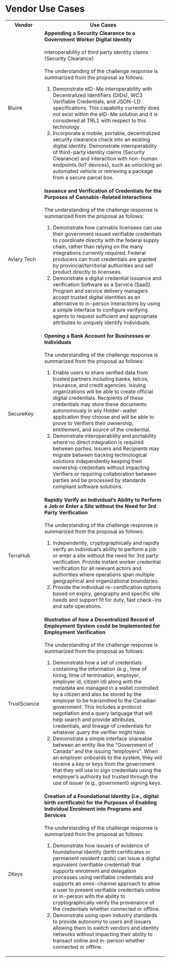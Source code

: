 # Vendor Use Cases

<table>
  <tr>
    <th>Vendor</th>
    <th>Use Cases</th>
  </tr>
  <tr>
    <td>
      Bluink
    </td>
    <td>
      <b>Appending a Security Clearance to a Government Worker Digital Identity</b>
      <br>
      <br>
      interoperability of third party identity claims (Security Clearance)
      <br>
      <br>
      The understanding of the challenge response is summarized from the proposal as follows:
      <ol>
        <li>Demonstrate eID-Me interoperability with Decentralized Identifiers (DIDs), WC3 Verifiable Credentials, and JSON-LD specifications. This capability currently does not exist within the eID-Me solution and it is considered at TRL1 with respect to this technology. </li>
        <li>Incorporate a mobile, portable, decentralized security clearance check into an existing digital identity. Demonstrate interoperability of third-party identity claims (Security Clearance) and interaction with non-human endpoints (IoT devices), such as unlocking an automated vehicle or retrieving a package from a secure parcel box. </li>
      </ol>
    </td>
  </tr>
  <tr>
    <td>
      Aviary Tech
    </td>
    <td>
      <b>Issuance and Verification of Credentials for the Purposes of Cannabis-Related Interactions</b>
      <br>
      <br>
      The understanding of the challenge response is summarized from the proposal as follows:
      <ol>
        <li>Demonstrate how cannabis licensees can use their government issued verifiable credentials to coordinate directly with the federal supply chain, rather than relying on the many integrations currently required. Federal producers can trust credentials are granted by provincial/territorial authorities and sell product directly to licensees.</li>
        <li>Demonstrate a digital credential issuance and verification Software as a Service (SaaS). Program and service delivery managers accept trusted digital identities as an alternative to in-person interactions by using a simple interface to configure verifying agents to request sufficient and appropriate attributes to uniquely identify individuals.</li>
      </ol>
    </td>
  </tr>
  <tr>
    <td>
      SecureKey
    </td>
    <td>
      <b>Opening a Bank Account for Businesses or Individuals</b>
      <br>
      <br>
      The understanding of the challenge response is summarized from the proposal as follows:
      <ol>
        <li>Enable users to share verified data from trusted partners including banks, telcos, insurance, and credit agencies. Issuing organizations will be able to create official digital credentials. Recipients of these credentials may store these documents autonomously in any Holder-wallet application they choose and will be able to prove to Verifiers their ownership, entitlement, and source of the credential.</li>
        <li>Demonstrate interoperability and portability where no direct integration is required between parties. Issuers and Recipients may migrate between backing technological solutions independently keeping their ownership credentials without impacting Verifiers or requiring collaboration between parties and be processed by standards compliant software solutions.</li>
      </ol>
    </td>
  </tr>
  <tr>
    <td>
      TerraHub
    </td>
    <td>
      <b>Rapidly Verify an Individual’s Ability to Perform a Job or Enter a Site without the Need for 3rd Party Verification</b>
      <br>
      <br>
      The understanding of the challenge response is summarized from the proposal as follows:
      <ol>
        <li>Independently, cryptographically and rapidly verify an individual’s ability to perform a job or enter a site without the need for 3rd party verification. Provide instant worker credential verification for all relevant actors and authorities where operations span multiple geographical and organizational boundaries.</li>
        <li>Provide the individual re-certification options based on expiry, geography and specific site needs and support fit for duty, fast check-ins and safe operations.</li>
      </ol>
    </td>
  </tr>
  <tr>
    <td>
      TrustScience
    </td>
    <td>
      <b>Illustration of how a Decentralized Record of Employment System could be Implemented for Employment Verification</b>
      <br>
      <br>
        The understanding of the challenge response is summarized from the proposal as follows:
        <ol>
          <li>Demonstrate how a set of credentials containing the information (e.g., time of hiring, time of termination, employer, employer id, citizen id) along with the metadata are managed in a wallet controlled by a citizen and also be stored by the employer to be transmitted to the Canadian government.  This includes a protocol negotiation and a query language that will help search and provide attributes, credentials, and lineage of credentials for whatever query the verifier might have. </li>
          <li>Demonstrate a simple interface shareable between an entity like the “Government of Canada” and the issuing “employers”.  When an employer onboards to the system, they will receive a key or keys from the government that they will use to sign credentials using the employer’s authority but trusted through the use of issuer (e.g., government) signing keys. </li>
        </ol>
    </td>
  </tr>
  <tr>
    <td>
      2Keys
    </td>
    <td>
      <b>Creation of a Foundational Identity (i.e., digital birth certificate) for the Purposes of Enabling Individual Enrolment into Programs and Services</b>
      <br>
      <br>
      The understanding of the challenge response is summarized from the proposal as follows:
      <ol>
        <li>Demonstrate how issuers of evidence of foundational identity (birth certificates or permanent resident cards) can issue a digital equivalent (verifiable credential) that supports enrolment and delegation processes using verifiable credentials and supports an omni-channel approach to allow a user to present verifiable credentials online or in-person with the ability to cryptographically verify the provenance of the credentials whether connected or offline.</li>
        <li>Demonstrate using open industry standards to provide autonomy to users and issuers allowing them to switch vendors and identity networks without impacting their ability to transact online and in-person whether connected or offline.</li>
      </ol>
    </td>
  </tr>
</table>
